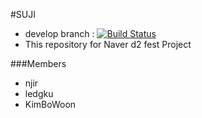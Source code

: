 #SUJI
- develop branch : [![Build Status](https://travis-ci.org/naver-d2-suji/suji.svg)](https://travis-ci.org/naver-d2-suji/suji)
- This repository for Naver d2 fest Project

###Members
- njir
- ledgku
- KimBoWoon
